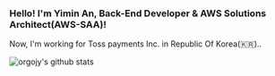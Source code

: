 ### Hello! I'm Yimin An, Back-End Developer & AWS Solutions Architect(AWS-SAA)!
Now, I'm working for Toss payments Inc. in Republic Of Korea(🇰🇷)..

![orgojy's github stats](https://github-readme-stats.vercel.app/api?username=orgojy&show_icons=true&theme=radical)
